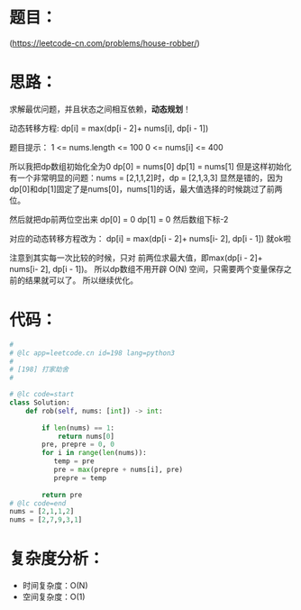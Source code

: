 题目：
====

(https://leetcode-cn.com/problems/house-robber/)

思路：
====

求解最优问题，并且状态之间相互依赖，**动态规划**！

动态转移方程:
    dp[i] = max(dp[i - 2]+ nums[i], dp[i - 1])

题目提示：
    1 <= nums.length <= 100
    0 <= nums[i] <= 400

所以我把dp数组初始化全为0
dp[0] = nums[0]
dp[1] = nums[1]
但是这样初始化有一个非常明显的问题：nums = [2,1,1,2]时，dp = [2,1,3,3]
显然是错的，因为dp[0]和dp[1]固定了是nums[0]，nums[1]的话，最大值选择的时候跳过了前两位。

然后就把dp前两位空出来
dp[0] = 0
dp[1] = 0
然后数组下标-2
    
对应的动态转移方程改为：
    dp[i] = max(dp[i - 2]+ nums[i- 2], dp[i - 1])
就ok啦

注意到其实每一次比较的时候，只对 前两位求最大值，即max(dp[i - 2]+ nums[i- 2], dp[i - 1])。
所以dp数组不用开辟 O(N) 空间，只需要两个变量保存之前的结果就可以了。
所以继续优化。

代码：
====

```python
#
# @lc app=leetcode.cn id=198 lang=python3
#
# [198] 打家劫舍
#

# @lc code=start
class Solution:
    def rob(self, nums: [int]) -> int:
        
        if len(nums) == 1:
            return nums[0]
        pre, prepre = 0, 0
        for i in range(len(nums)):
           temp = pre
           pre = max(prepre + nums[i], pre)
           prepre = temp
        
        return pre
# @lc code=end
nums = [2,1,1,2]
nums = [2,7,9,3,1]
```

复杂度分析：
====

- 时间复杂度：O(N)
- 空间复杂度：O(1)
